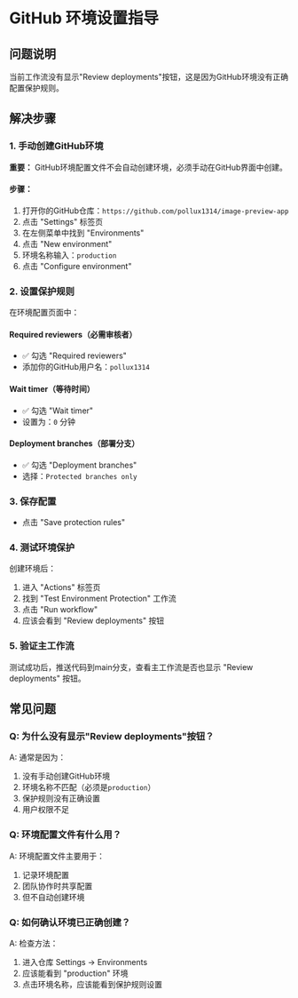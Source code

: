 # GitHub 环境设置指导

## 问题说明
当前工作流没有显示"Review deployments"按钮，这是因为GitHub环境没有正确配置保护规则。

## 解决步骤

### 1. 手动创建GitHub环境

**重要：** GitHub环境配置文件不会自动创建环境，必须手动在GitHub界面中创建。

#### 步骤：
1. 打开你的GitHub仓库：`https://github.com/pollux1314/image-preview-app`
2. 点击 "Settings" 标签页
3. 在左侧菜单中找到 "Environments"
4. 点击 "New environment"
5. 环境名称输入：`production`
6. 点击 "Configure environment"

### 2. 设置保护规则

在环境配置页面中：

#### Required reviewers（必需审核者）
- ✅ 勾选 "Required reviewers"
- 添加你的GitHub用户名：`pollux1314`

#### Wait timer（等待时间）
- ✅ 勾选 "Wait timer"
- 设置为：`0` 分钟

#### Deployment branches（部署分支）
- ✅ 勾选 "Deployment branches"
- 选择：`Protected branches only`

### 3. 保存配置
- 点击 "Save protection rules"

### 4. 测试环境保护

创建环境后：
1. 进入 "Actions" 标签页
2. 找到 "Test Environment Protection" 工作流
3. 点击 "Run workflow"
4. 应该会看到 "Review deployments" 按钮

### 5. 验证主工作流

测试成功后，推送代码到main分支，查看主工作流是否也显示 "Review deployments" 按钮。

## 常见问题

### Q: 为什么没有显示"Review deployments"按钮？
A: 通常是因为：
1. 没有手动创建GitHub环境
2. 环境名称不匹配（必须是`production`）
3. 保护规则没有正确设置
4. 用户权限不足

### Q: 环境配置文件有什么用？
A: 环境配置文件主要用于：
1. 记录环境配置
2. 团队协作时共享配置
3. 但不自动创建环境

### Q: 如何确认环境已正确创建？
A: 检查方法：
1. 进入仓库 Settings → Environments
2. 应该能看到 "production" 环境
3. 点击环境名称，应该能看到保护规则设置 